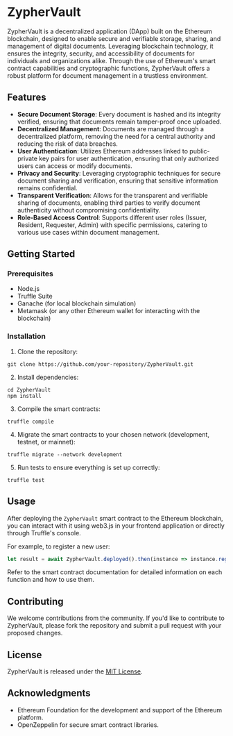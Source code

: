 # ZypherVault

ZypherVault is a decentralized application (DApp) built on the Ethereum blockchain, designed to enable secure and verifiable storage, sharing, and management of digital documents. Leveraging blockchain technology, it ensures the integrity, security, and accessibility of documents for individuals and organizations alike. Through the use of Ethereum's smart contract capabilities and cryptographic functions, ZypherVault offers a robust platform for document management in a trustless environment.

## Features

- **Secure Document Storage**: Every document is hashed and its integrity verified, ensuring that documents remain tamper-proof once uploaded.
- **Decentralized Management**: Documents are managed through a decentralized platform, removing the need for a central authority and reducing the risk of data breaches.
- **User Authentication**: Utilizes Ethereum addresses linked to public-private key pairs for user authentication, ensuring that only authorized users can access or modify documents.
- **Privacy and Security**: Leveraging cryptographic techniques for secure document sharing and verification, ensuring that sensitive information remains confidential.
- **Transparent Verification**: Allows for the transparent and verifiable sharing of documents, enabling third parties to verify document authenticity without compromising confidentiality.
- **Role-Based Access Control**: Supports different user roles (Issuer, Resident, Requester, Admin) with specific permissions, catering to various use cases within document management.

## Getting Started

### Prerequisites

- Node.js
- Truffle Suite
- Ganache (for local blockchain simulation)
- Metamask (or any other Ethereum wallet for interacting with the blockchain)

### Installation

1. Clone the repository:
```
git clone https://github.com/your-repository/ZypherVault.git
```

2. Install dependencies:
```
cd ZypherVault
npm install
```

3. Compile the smart contracts:
```
truffle compile
```

4. Migrate the smart contracts to your chosen network (development, testnet, or mainnet):
```
truffle migrate --network development
```

5. Run tests to ensure everything is set up correctly:
```
truffle test
```

## Usage

After deploying the `ZypherVault` smart contract to the Ethereum blockchain, you can interact with it using web3.js in your frontend application or directly through Truffle's console.

For example, to register a new user:
```javascript
let result = await ZypherVault.deployed().then(instance => instance.registerUser("John", "Doe", "john.doe@example.com", 1, "+1234567890", "accessKeyExample", "publicKeyExample"));
```

Refer to the smart contract documentation for detailed information on each function and how to use them.

## Contributing

We welcome contributions from the community. If you'd like to contribute to ZypherVault, please fork the repository and submit a pull request with your proposed changes.

## License

ZypherVault is released under the [MIT License](LICENSE).

## Acknowledgments

- Ethereum Foundation for the development and support of the Ethereum platform.
- OpenZeppelin for secure smart contract libraries.
